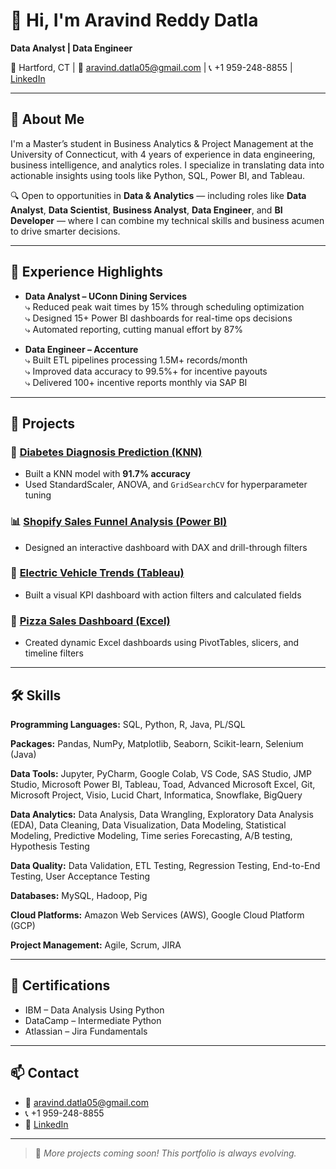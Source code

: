 # 👋 Hi, I'm Aravind Reddy Datla

**Data Analyst | Data Engineer**

📍 Hartford, CT | 📧 aravind.datla05@gmail.com | 📞 +1 959-248-8855 | [LinkedIn](https://www.linkedin.com/in/aravind-reddy-datla)

---

## 🧠 About Me

I'm a Master’s student in Business Analytics & Project Management at the University of Connecticut, with 4 years of experience in data engineering, business intelligence, and analytics roles. I specialize in translating data into actionable insights using tools like Python, SQL, Power BI, and Tableau.

🔍 Open to opportunities in **Data & Analytics** — including roles like **Data Analyst**, **Data Scientist**, **Business Analyst**, **Data Engineer**, and **BI Developer** — where I can combine my technical skills and business acumen to drive smarter decisions.


---

## 💼 Experience Highlights

- **Data Analyst – UConn Dining Services**  
  ⤷ Reduced peak wait times by 15% through scheduling optimization  
  ⤷ Designed 15+ Power BI dashboards for real-time ops decisions  
  ⤷ Automated reporting, cutting manual effort by 87%

- **Data Engineer – Accenture**  
  ⤷ Built ETL pipelines processing 1.5M+ records/month  
  ⤷ Improved data accuracy to 99.5%+ for incentive payouts  
  ⤷ Delivered 100+ incentive reports monthly via SAP BI

---

## 🚀 Projects

### 🔬 [Diabetes Diagnosis Prediction (KNN)](knn-diabetes-diagnosis)
- Built a KNN model with **91.7% accuracy**
- Used StandardScaler, ANOVA, and `GridSearchCV` for hyperparameter tuning

### 📊 [Shopify Sales Funnel Analysis (Power BI)](shopify-sales-powerbi)
- Designed an interactive dashboard with DAX and drill-through filters

### 🚗 [Electric Vehicle Trends (Tableau)](ev-trends-tableau)
- Built a visual KPI dashboard with action filters and calculated fields
  
### 🍕 [Pizza Sales Dashboard (Excel)](pizza-sales-excel-dashboard)
- Created dynamic Excel dashboards using PivotTables, slicers, and timeline filters

---

## 🛠️ Skills


**Programming Languages:** SQL, Python, R, Java, PL/SQL

**Packages:** Pandas, NumPy, Matplotlib, Seaborn, Scikit-learn, Selenium (Java)	

**Data Tools:** Jupyter, PyCharm, Google Colab, VS Code, SAS Studio, JMP Studio, Microsoft Power BI, Tableau, Toad, Advanced Microsoft Excel, Git, Microsoft Project, Visio, Lucid Chart, Informatica, Snowflake, BigQuery

**Data Analytics:** Data Analysis, Data Wrangling, Exploratory Data Analysis (EDA), Data Cleaning, Data Visualization, Data Modeling, Statistical Modeling, Predictive Modeling, Time series Forecasting, A/B testing, Hypothesis Testing

**Data Quality:** Data Validation, ETL Testing, Regression Testing, End-to-End Testing, User Acceptance Testing

**Databases:** MySQL, Hadoop, Pig

**Cloud Platforms:** Amazon Web Services (AWS), Google Cloud Platform (GCP)

**Project Management:** Agile, Scrum, JIRA


---

## 📜 Certifications

- IBM – Data Analysis Using Python  
- DataCamp – Intermediate Python  
- Atlassian – Jira Fundamentals

---

## 📫 Contact

- 📧 aravind.datla05@gmail.com
- 📞 +1 959-248-8855
- 💼 [LinkedIn](https://www.linkedin.com/in/aravind-reddy-datla)

---

> 🔄 *More projects coming soon! This portfolio is always evolving.*
